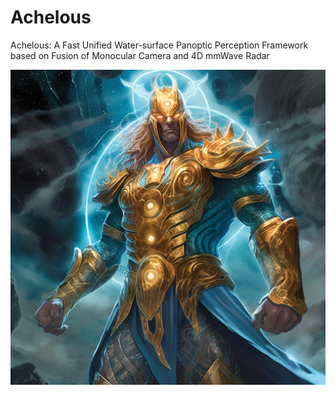 # Achelous
Achelous: A Fast Unified Water-surface Panoptic Perception Framework based on Fusion of Monocular Camera and 4D mmWave Radar



![Image text](icons/Achelous.png)
